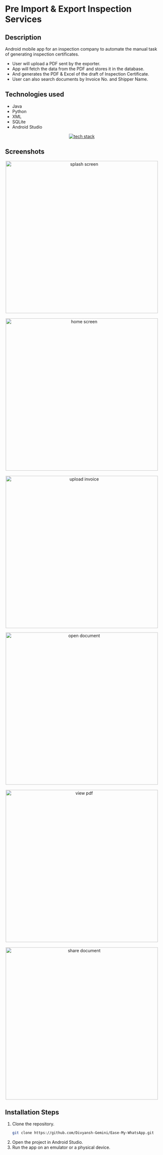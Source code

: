 # Pre Import & Export Inspection Services

## Description

Android mobile app for an inspection company to automate the manual task of generating inspection certificates.

- User will upload a PDF sent by the exporter.
- App will fetch the data from the PDF and stores it in the database.
- And generates the PDF & Excel of the draft of Inspection Certificate.
- User can also search documents by Invoice No. and Shipper Name.

## Technologies used

- Java
- Python
- XML
- SQLite
- Android Studio

<p align="center">
    <a href="https://www.divyanshgemini.dev/">
        <img src="https://skillicons.dev/icons?i=androidstudio,java,python,sqlite,androidstudio" alt="tech stack" />
    </a>
</p>

## Screenshots
<p align="center">
    <img src="https://github.com/Divyansh-Gemini/pre-import-and-export-inspection-services/assets/88696617/89e47b9c-75ff-4c3d-857e-541801c97200" height="500" alt="splash screen"/>
    &nbsp;&nbsp;&nbsp;&nbsp;&nbsp;&nbsp;
    <img src="https://github.com/Divyansh-Gemini/pre-import-and-export-inspection-services/assets/88696617/91fe8ab4-3f56-4cfe-b66e-dafbd0f2d8ea" height="500" alt="home screen"/>
    &nbsp;&nbsp;&nbsp;&nbsp;&nbsp;&nbsp;
    <img src="https://github.com/Divyansh-Gemini/pre-import-and-export-inspection-services/assets/88696617/74f7af0b-9a63-4ca8-8077-bd287b04af3b" height="500" alt="upload invoice"/>
</p>
<p align="center">
    <img src="https://github.com/Divyansh-Gemini/pre-import-and-export-inspection-services/assets/88696617/cf206f44-b900-4b9a-9fa1-0becd45c4776" height="500" alt="open document"/>
    &nbsp;&nbsp;&nbsp;&nbsp;&nbsp;&nbsp;
    <img src="https://github.com/Divyansh-Gemini/pre-import-and-export-inspection-services/assets/88696617/c6126c38-9fac-428a-9b53-614283f912c3" height="500" alt="view pdf"/>
    &nbsp;&nbsp;&nbsp;&nbsp;&nbsp;&nbsp;
    <img src="https://github.com/Divyansh-Gemini/pre-import-and-export-inspection-services/assets/88696617/b91f6bae-7c65-4b73-b0b4-55a9426c1adc" height="500" alt="share document"/>
</p>

## Installation Steps

1. Clone the repository.
   ```bash
   git clone https://github.com/Divyansh-Gemini/Ease-My-WhatsApp.git
   ```
2. Open the project in Android Studio.
3. Run the app on an emulator or a physical device.
